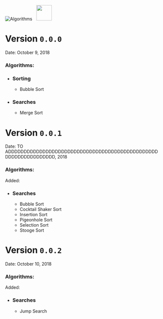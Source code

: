 <div align="left">
<img src="https://cdn.abraham.gq/projects/algorithms/algorithms.svg" alt="Algorithms"> <img src="http://konpa.github.io/devicon/devicon.git/icons/python/python-original.svg" width="50px">
<div>

# Version `0.0.0`

Date: October 9, 2018

### Algorithms:

- ### Sorting
  - Bubble Sort
- ### Searches
  - Merge Sort

# Version `0.0.1`

Date: TO ADDDDDDDDDDDDDDDDDDDDDDDDDDDDDDDDDDDDDDDDDDDDDDDDDDDDDDDDDDDDDDDD, 2018

### Algorithms:

Added:

- ### Searches
  - Bubble Sort
  - Cocktail Shaker Sort
  - Insertion Sort
  - Pigeonhole Sort
  - Selection Sort
  - Stooge Sort

# Version `0.0.2`

Date: October 10, 2018

### Algorithms:

Added:

- ### Searches
  - Jump Search
